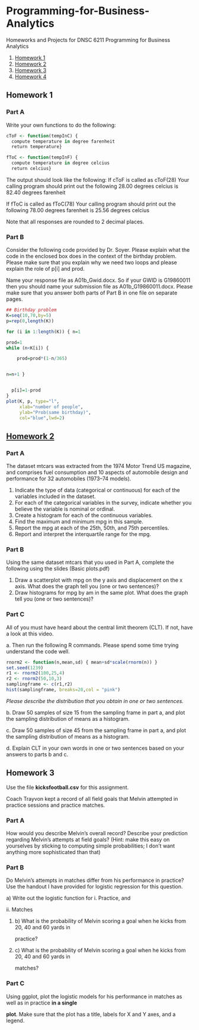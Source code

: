 # Programming-for-Business-Analytics
Homeworks and Projects for DNSC 6211 Programming for Business Analytics

1. [Homework 1](https://github.com/Abby7LIU/Programming-for-Business-Analytics/blob/master/Homework1.R)
2. [Homework 2](https://github.com/Abby7LIU/Programming-for-Business-Analytics/blob/master/A02a_G44206031.R)
3. [Homework 3](https://github.com/Abby7LIU/Programming-for-Business-Analytics/blob/master/Assignment%203:%20Melvin’s%20Performance%20Anaylsis.pdf)
4. [Homework 4](https://github.com/Abby7LIU/Programming-for-Business-Analytics/blob/master/A04_G44206031.Rmd)

## Homework 1

### Part A

 Write your own functions to do the following: 

```R
cToF <- function(tempInC) {
  compute temperature in degree farenheit
  return temperature}
```



```R
fToC <- function(tempInF) {
  compute temperature in degree celcius
  return celcius} 
```


The output should look like the following:
 If cToF is called as
 cToF(28)
 Your calling program should print out the following
 28.00 degrees celcius is 82.40 degrees farenheit 

If fToC is called as
 fToC(78)
 Your calling program should print out the following
 78.00 degrees farenheit is 25.56 degrees celcius 

Note that all responses are rounded to 2 decimal places. 


### Part B 

Consider the following code provided by Dr. Soyer. Please explain what the code in the enclosed box does in the context of the birthday problem. Please make sure that you explain why we need two loops and please explain the role of p[i] and prod. 

Name your response file as A01b_Gwid.docx. So if your GWID is G19860011 then you should name your submission file as A01b_G19860011.docx. Please make sure that you answer both parts of Part B in one file on separate pages. 

```R
## Birthday problem
K=seq(10,70,by=5)
p=rep(0,length(K))

for (i in 1:length(K)) { n=1 

prod=1
while (n<K[i]) { 

    prod=prod*(1-n/365)


n=n+1 } 


  p[i]=1-prod
}
plot(K, p, type="l",
     xlab="number of people",
     ylab="Prob(same birthday)",
     col="blue",lwd=2)
```


## [Homework 2](https://github.com/Abby7LIU/Programming-for-Business-Analytics/blob/master/A02a_G44206031.R)

### Part A

The dataset mtcars was extracted from the 1974 Motor Trend US magazine, and comprises fuel consumption and 10 aspects of automobile design and performance for 32 automobiles (1973–74 models). 

1. Indicate the type of data (categorical or continuous) for each of the variables included in the dataset. 
2. For each of the categorical variables in the survey, indicate whether you believe the variable is nominal or ordinal. 
3. Create a histogram for each of the continuous variables. 
4. Find the maximum and minimum mpg in this sample. 
5. Report the mpg at each of the 25th, 50th, and 75th percentiles. 
6. Report and interpret the interquartile range for the mpg. 

### Part B 

Using the same dataset mtcars that you used in Part A, complete the following using the slides (Basic plots.pdf) 

1. Draw a scatterplot with mpg on the y axis and displacement on the x axis. What does the graph tell you (one or two sentences)? 
2. Draw histograms for mpg by am in the same plot. What does the graph tell you (one or two sentences)? 

### Part C 

All of you must have heard about the central limit theorem (CLT). If not, have a look at this video. 

a. Then run the following R commands. Please spend some time trying understand the code well. 

```R
rnorm2 <- function(n,mean,sd) { mean+sd*scale(rnorm(n)) }
set.seed(1239)
r1 <- rnorm2(100,25,4)
r2 <- rnorm2(50,10,3)
samplingframe <- c(r1,r2)
hist(samplingframe, breaks=20,col = "pink")
```

_Please describe the distribution that you obtain in one or two sentences._

b. Draw 50 samples of size 15 from the sampling frame in part a, and plot the sampling distribution of means as a histogram. 

c. Draw 50 samples of size 45 from the sampling frame in part a, and plot the sampling distribution of means as a histogram. 

d. Explain CLT in your own words in one or two sentences based on your answers to parts b and c. 

## Homework 3

 Use the file **kicksfootball.csv** for this assignment. 

Coach Trayvon kept a record of all field goals that Melvin attempted in practice sessions and practice matches. 

### Part A

How would you describe Melvin’s overall record? Describe your prediction regarding Melvin’s attempts at field goals? (Hint: make this easy on yourselves by sticking to computing simple probabilities; I don’t want anything more sophisticated than that) 

### Part B

Do Melvin’s attempts in matches differ from his performance in practice? Use the handout I have provided for logistic regression for this question. 

a) Write out the logistic function for i. Practice, and 

ii. Matches 

1. b)  What is the probability of Melvin scoring a goal when he kicks from 20, 40 and 60 yards in 

   practice? 

2. c)  What is the probability of Melvin scoring a goal when he kicks from 20, 40 and 60 yards in 

   matches? 

### Part C

Using ggplot, plot the logistic models for his performance in matches as well as in practice **in a single** 

**plot**. Make sure that the plot has a title, labels for X and Y axes, and a legend. 



